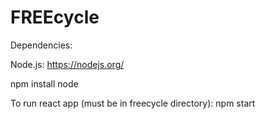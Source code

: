 # FREEcycle

Dependencies:

Node.js: https://nodejs.org/

npm install node



To run react app (must be in freecycle directory):
npm start